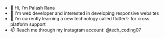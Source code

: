 - 👋 Hi, I’m Palash Rana
- 👀 I'm web developer and interested in developing responsive websites
- 🌱 I’m currently learning a new technology called flutter✨ for cross platform support
- 📫 Reach me through my instagram account: @tech_coding07

<!---
palashrana162197/palashrana162197 is a ✨ special ✨ repository because its `README.md` (this file) appears on your GitHub profile.
You can click the Preview link to take a look at your changes.
--->
